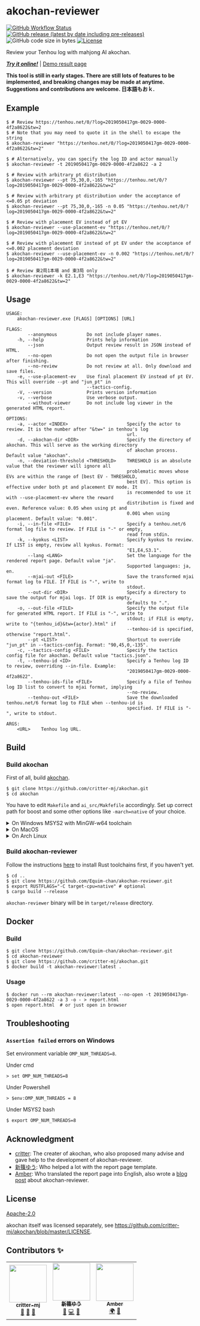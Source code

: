 # akochan-reviewer

[![GitHub Workflow Status](https://github.com/Equim-chan/akochan-reviewer/workflows/build/badge.svg)](https://github.com/Equim-chan/akochan-reviewer/actions)
[![GitHub release (latest by date including pre-releases)](https://img.shields.io/github/v/release/Equim-chan/akochan-reviewer?include_prereleases)](https://github.com/Equim-chan/akochan-reviewer/releases)
![GitHub code size in bytes](https://img.shields.io/github/languages/code-size/Equim-chan/akochan-reviewer)
[![License](https://img.shields.io/github/license/Equim-chan/akochan-reviewer)](https://github.com/Equim-chan/akochan-reviewer/blob/master/LICENSE)

Review your Tenhou log with mahjong AI akochan.

[***Try it online!***](https://akochan.ekyu.moe) | [Demo result page](https://gh.ekyu.moe/ako-pages/2020030901gm-0029-0000-7a308c98-tw_1-pt_75_30_0_-90-dev_0.05.html)

**This tool is still in early stages. There are still lots of features to be implemented, and breaking changes may be made at anytime. Suggestions and contributions are welcome. 日本語もおｋ.**

## Example
```console
$ # Review https://tenhou.net/0/?log=2019050417gm-0029-0000-4f2a8622&tw=2
$ # Note that you may need to quote it in the shell to escape the string
$ akochan-reviewer "https://tenhou.net/0/?log=2019050417gm-0029-0000-4f2a8622&tw=2"

$ # Alternatively, you can specify the log ID and actor manually
$ akochan-reviewer -t 2019050417gm-0029-0000-4f2a8622 -a 2

$ # Review with arbitrary pt distribution
$ akochan-reviewer --pt 75,30,0,-165 "https://tenhou.net/0/?log=2019050417gm-0029-0000-4f2a8622&tw=2"

$ # Review with arbitrary pt distribution under the acceptance of <=0.05 pt deviation
$ akochan-reviewer --pt 75,30,0,-165 -n 0.05 "https://tenhou.net/0/?log=2019050417gm-0029-0000-4f2a8622&tw=2"

$ # Review with placement EV instead of pt EV
$ akochan-reviewer --use-placement-ev "https://tenhou.net/0/?log=2019050417gm-0029-0000-4f2a8622&tw=2"

$ # Review with placement EV instead of pt EV under the acceptance of <=0.002 placement deviation
$ akochan-reviewer --use-placement-ev -n 0.002 "https://tenhou.net/0/?log=2019050417gm-0029-0000-4f2a8622&tw=2"

$ # Review 東2局1本場 and 東3局 only
$ akochan-reviewer -k E2.1,E3 "https://tenhou.net/0/?log=2019050417gm-0029-0000-4f2a8622&tw=2"
```

## Usage
```plain
USAGE:
    akochan-reviewer.exe [FLAGS] [OPTIONS] [URL]

FLAGS:
        --anonymous           Do not include player names.
    -h, --help                Prints help information
        --json                Output review result in JSON instead of HTML.
        --no-open             Do not open the output file in browser after finishing.
        --no-review           Do not review at all. Only download and save files.
    -e, --use-placement-ev    Use final placement EV instead of pt EV. This will override --pt and "jun_pt" in
                              --tactics-config.
    -V, --version             Prints version information
    -v, --verbose             Use verbose output.
        --without-viewer      Do not include log viewer in the generated HTML report.

OPTIONS:
    -a, --actor <INDEX>                      Specify the actor to review. It is the number after "&tw=" in tenhou's log
                                             url.
    -d, --akochan-dir <DIR>                  Specify the directory of akochan. This will serve as the working directory
                                             of akochan process. Default value "akochan".
    -n, --deviation-threshold <THRESHOLD>    THRESHOLD is an absolute value that the reviewer will ignore all
                                             problematic moves whose EVs are within the range of [best EV - THRESHOLD,
                                             best EV]. This option is effective under both pt and placement EV mode. It
                                             is recommended to use it with --use-placement-ev where the reward
                                             distribution is fixed and even. Reference value: 0.05 when using pt and
                                             0.001 when using placement. Default value: "0.001".
    -i, --in-file <FILE>                     Specify a tenhou.net/6 format log file to review. If FILE is "-" or empty,
                                             read from stdin.
    -k, --kyokus <LIST>                      Specify kyokus to review. If LIST is empty, review all kyokus. Format:
                                             "E1,E4,S3.1".
        --lang <LANG>                        Set the language for the rendered report page. Default value "ja".
                                             Supported languages: ja, en.
        --mjai-out <FILE>                    Save the transformed mjai format log to FILE. If FILE is "-", write to
                                             stdout.
        --out-dir <DIR>                      Specify a directory to save the output for mjai logs. If DIR is empty,
                                             defaults to ".".
    -o, --out-file <FILE>                    Specify the output file for generated HTML report. If FILE is "-", write to
                                             stdout; if FILE is empty, write to "{tenhou_id}&tw={actor}.html" if
                                             --tenhou-id is specified, otherwise "report.html".
        --pt <LIST>                          Shortcut to override "jun_pt" in --tactics-config. Format: "90,45,0,-135".
    -c, --tactics-config <FILE>              Specify the tactics config file for akochan. Default value "tactics.json".
    -t, --tenhou-id <ID>                     Specify a Tenhou log ID to review, overriding --in-file. Example:
                                             "2019050417gm-0029-0000-4f2a8622".
        --tenhou-ids-file <FILE>             Specify a file of Tenhou log ID list to convert to mjai format, implying
                                             --no-review.
        --tenhou-out <FILE>                  Save the downloaded tenhou.net/6 format log to FILE when --tenhou-id is
                                             specified. If FILE is "-", write to stdout.

ARGS:
    <URL>    Tenhou log URL.
```

## Build
### Build akochan
First of all, build [akochan](https://github.com/critter-mj/akochan).

```console
$ git clone https://github.com/critter-mj/akochan.git
$ cd akochan
```

You have to edit `Makefile` and `ai_src/Makfefile` accordingly. Set up correct path for boost and some other options like `-march=native` of your choice.

<details><summary>On Windows MSYS2 with MinGW-w64 toolchain</summary>
<p>

```console
$ pacman -Syu mingw-w64-x86_64-{toolchain,boost}
```

Edit `Makefile`:

```Makefile
LIBS = -lboost_system-mt -lws2_32 -L./ -lai -s
```

Edit `ai_src/Makefile`:

```Makefile
LIBS = -lboost_system-mt -lws2_32
```

```console
$ cd ai_src
$ make
$ cd ..
$ make
```

</p>
</details>

<details><summary>On MacOS</summary>
<p>

```console
$ brew install llvm libomp boost
$ cd ai_src
$ make -f Makefile_MacOS
$ cd ..
$ make -f Makefile_MacOS
```

</p>
</details>

<details><summary>On Arch Linux</summary>
<p>

```console
$ sudo pacman -Syu base-devel boost
$ make -f Makefile_Linux
$ cd ..
$ make -f Makefile_Linux
```

</p>
</details>

### Build akochan-reviewer
Follow the instructions [here](https://www.rust-lang.org/learn/get-started) to install Rust toolchains first, if you haven't yet.

```console
$ cd ..
$ git clone https://github.com/Equim-chan/akochan-reviewer.git
$ export RUSTFLAGS="-C target-cpu=native" # optional
$ cargo build --release
```

`akochan-reviewer` binary will be in `target/release` directory.

## Docker
### Build
```console
$ git clone https://github.com/Equim-chan/akochan-reviewer.git
$ cd akochan-reviewer
$ git clone https://github.com/critter-mj/akochan.git
$ docker build -t akochan-reviewer:latest .
```

### Usage
```console
$ docker run --rm akochan-reviewer:latest --no-open -t 2019050417gm-0029-0000-4f2a8622 -a 3 -o - > report.html
$ open report.html  # or just open in browser
```

## Troubleshooting
### `Assertion failed` errors on Windows
Set environment variable `OMP_NUM_THREADS=8`.

Under cmd
```console
> set OMP_NUM_THREADS=8
```

Under Powershell
```console
> $env:OMP_NUM_THREADS = 8
```

Under MSYS2 bash
```console
$ export OMP_NUM_THREADS=8
```

## Acknowledgment
* [critter](https://twitter.com/critter_Eng): The creater of akochan, who also proposed many advise and gave help to the development of akochan-reviewer.
* [新篠ゆう](https://github.com/yuarasino): Who helped a lot with the report page template.
* [Amber](https://euophrys.itch.io/): Who translated the report page into English, also wrote a [blog post](https://pathofhouou.blogspot.com/2020/08/training-tool-ako-chan-reviewer.html) about akochan-reviewer.

## License
[Apache-2.0](https://github.com/Equim-chan/akochan-reviewer/blob/master/LICENSE)

akochan itself was licensed separately, see https://github.com/critter-mj/akochan/blob/master/LICENSE.

## Contributors ✨

<!-- ALL-CONTRIBUTORS-LIST:START - Do not remove or modify this section -->
<!-- prettier-ignore-start -->
<!-- markdownlint-disable -->
<table>
  <tr>
    <td align="center"><a href="https://github.com/critter-mj"><img src="https://pbs.twimg.com/profile_images/1005709404623155201/kMTv4X6X_400x400.jpg?s=100" width="100px;" alt=""/><br /><sub><b>critter-mj</b></sub></a><br /><a href="#ideas-critter-mj" title="Ideas, Planning, & Feedback">🤔</a> <a href="#tool-critter-mj" title="Tools">🔧</a> <a href="#data-critter-mj" title="Data">🔣</a></td>
    <td align="center"><a href="https://github.com/yuarasino"><img src="https://avatars2.githubusercontent.com/u/37145593?v=4?s=100" width="100px;" alt=""/><br /><sub><b>新篠ゆう</b></sub></a><br /><a href="#ideas-yuarasino" title="Ideas, Planning, & Feedback">🤔</a> <a href="https://github.com/Equim-chan/akochan-reviewer/commits?author=yuarasino" title="Code">💻</a> <a href="#design-yuarasino" title="Design">🎨</a></td>
    <td align="center"><a href="https://euophrys.itch.io/"><img src="https://avatars0.githubusercontent.com/u/47927161?v=4?s=100" width="100px;" alt=""/><br /><sub><b>Amber</b></sub></a><br /><a href="#translation-Euophrys" title="Translation">🌍</a> <a href="#blog-Euophrys" title="Blogposts">📝</a></td>
  </tr>
</table>

<!-- markdownlint-restore -->
<!-- prettier-ignore-end -->
<!-- ALL-CONTRIBUTORS-LIST:END -->
